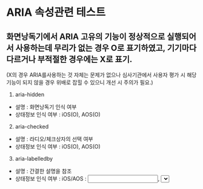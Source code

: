 # ARIA 속성관련 테스트 

##  화면낭독기에서 ARIA 고유의 기능이 정상적으로 실행되어서 사용하는데 무리가 없는 경우 O로 표기하였고, 기기마다 다르거나 부적절한 경우에는 X로 표기. 
(X의 경우 ARIA를사용하는 것 자체는 문제가 없으나 심사기관에서 사용자 평가 시 해당 기능이 되지 않을 경우 위배로 잡힐 수 있으니 개선 시 주의가 필요.)

01. aria-hidden
- 설명 : 화면낭독기 인식 여부
- 상태정보 인식 여부 : iOS(O), AOS(O)

02. aria-checked
- 설명 : 라디오/체크상자의 선택 여부
- 상태정보 인식 여부 : iOS(O), AOS(O)

03. aria-labelledby
- 설명 : 간결한 설명을 참조
- 상태정보 인식 여부 : iOS/AOS : <input>, <select>, <textarea>와 매칭한 경우에는 매칭된 값과 현재의 값을 정상적으로 인식하지만
나머지의 경우에는 기기나 조건에 따라 불가능하거나 불규칙하게 읽혀서 권장하지 않음.(예제참조)

※ 음성인식이 적절한 경우(input과 매칭)

```
  <div>
  <p id="tip_tel_02" role="tooltip">인증번호</p>
  <input type="tel" aria-labelledby="tip_tel_02" title="숫자만 입력가능">
</div>
```

※ 음성인식이 부적절한 경우(h2와 매칭)
```
<div>
  <h2 aria-labelledby="name2">이름</h2>
  <p role="tooltip" id="name2">문자만 입력가능</p>
</div>
```

04. aria-haspopup
- 설명 : 팝업 상태
- 상태정보 인식 여부 : iOS(O), AOS(O)

05. aria-selected
- 설명 : 선택 상태
- 상태정보 인식 여부 : iOS(O), AOS(O)

06. aria-controls
- 설명 : 제어 대상 명시
- 상태정보 인식 여부 : iOS(X), AOS(O)

07. aria-describedby
- 설명 : 자세한 설명을 참조
- 상태정보 인식 여부 : iOS/AOS : <input>, <select>, <textarea>, <h*>, <a>, <button>, <input>, <img>와 매칭한 경우에는 매칭된 값과 현재의 값을 정상적으로 인식하지만
나머지 경우에는 기기나 조건에 따라 불가능하거나 불규칙하게 읽혀서 권장하지 않음.(예제참조)

※ 음성인식이 적절한 경우(button과 매칭)
```
<div>
  <button aria-describedby="tip_del">게시물 삭제</button>
  <p id="tip_del" role="tooltip" hidden>삭제 후 복원 불가능</p>
</div>
```

※ 음성인식이 부적절한 경우(span과 매칭)
```
  <div>
  <span aria-describedby="txt_detail_01">사용자정보</span>
  <div id="txt_detail_01" hidden>
    <h1>상세내용</h1>
    <ul>
      <li>이름 : 홍길동</li>
      <li>나이 : 500세</li>
    </ul>
  </div>
</div>
```

08. aria-pressed
- 설명 : 눌림 상태
- 상태정보 인식 여부 : iOS(O), AOS(O)

09. aria-disabled
- 설명 : 비활성화 상태
- 상태정보 인식 여부 : iOS(O), AOS(O)

10. aria-label
- 설명 : 간결한 설명
- 상태정보 인식 여부 : iOS(O), AOS(O)

11. aria-haspoup (aria-haspopup 와 동일)
- 설명 : 팝업 상태
- 상태정보 인식 여부 : iOS(O), AOS(O)

12. role : 다음 내용 참조
탭 목록, 탭, 탭 패널(role="tablist|tab|tabpanel")
- 설명 : 탭
- 역할정보 인식 여부
  . role="tablist" : iOS(X), AOS(X)
  . role="tab" : iOS(O), AOS(O)
  . role="tabpanel" : iOS(X), AOS(O)
※ 일부 화면낭독기에서 역할정보를 인식하는 정도이지 특별한 기능을 제공하지는 않는다.

툴팁(role="tooltip")
- 설명 : 부가설명
- 역할정보 인식 여부 : iOS(X), AOS(O)

대화상자(role="alert|alertdialog|dialog")
- 설명 : 경고창 등의 레이어 팝업
- 역할정보 인식 여부
  . role="alert"(알럿) : iOS(X), AOS(X)
  . role="alertdialog"(알럿 대화상자) : iOS(O), AOS(X)
  . role="dialog"대화상자(대화상자) : iOS(O), AOS(X)
- 일부 화면낭독기에서 역할정보를 인식하는 정도이지 활성화시 자동초점이 적용되지는 않는다.


의미 없음(role="none presentation")
- 설명 : 보조기기에서 마크업의 의미를 읽지 않음
- 사용법 : 간혹 <li>와 링크(또는 버튼)에 TalkBack 초점이 중복으로 접근되는 경우가 있다. 이 때는 이벤트가 없는 요소에 접근하지 않도록 처리를 해주어야 하는데 이때 사용하면 용이하다(다음 예제 참조)
```
<ul role="tablist">
  <li role="presentation"><a role="tab" aria-selected="true">tab명 01</a></li>
  <li role="presentation"><a role="tab" aria-selected="false">tab명 02</a></li>
</ul>
```
